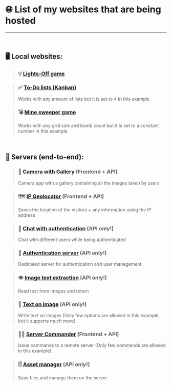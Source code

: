 # 🌐 List of my websites that are being hosted
---
 
<br/>

## 🖥️ Local websites:
> ### 💡 [Lights-Off game](https://xeroling-c0d3js4c4.surge.sh)

> ### ✅ [To-Do lists (Kanban)](https://xeroling-c0d3js4c4.surge.sh )
> Works with any amount of lists but it is set to 4 in this example

> ### 💣 [Mine sweeper game](https://xeroling-c0d3js4c7.surge.sh)
> Works with any grid size and bomb count but it is set to a constant number in this example
 
<br/>

## 📡 Servers (end-to-end):

> ### 📸 [Camera with Gallery](https://xeroling-c0d3js5c8.freedomains.dev) (Frontend + API)
> Camera app with a gallery containing all the images taken by users

> ### 🗺️ [IP Geolocator](https://xeroling-c0d3js5c1.freedomains.dev) (Frontend + API)
> Saves the location of the visitors + any information using the IP address

> ### 💬 [Chat with authentication](https://xeroling-c0d3js5c5.freedomains.dev) (API only!)
> Chat with different users while being authenticated

> ### 🔑 [Authentication server](https://xeroling-c0d3js5c6.freedomains.dev) (API only!)
> Dedicated server for authentication and user management

> ### 👁️ [Image text extraction](https://xeroling-c0d3js5c7.freedomains.dev) (API only!)
> Read text from images and return

> ### 📝 [Text on Image](https://xeroling-c0d3js5c3.freedomains.dev) (API only!)
> Write text on images
> (Only few options are allowed in this example, but it supports much more)

> ### 🧑‍💼 [Server Commander](https://xeroling-c0d3js5c2.freedomains.dev) (Frontend + API)
> Issue commands to a remote server
> (Only few commands are allowed in this example)

> ### 🗄️ [Asset manager](https://xeroling-c0d3js5c4.freedomains.dev) (API only!)
> Save files and manage them on the server